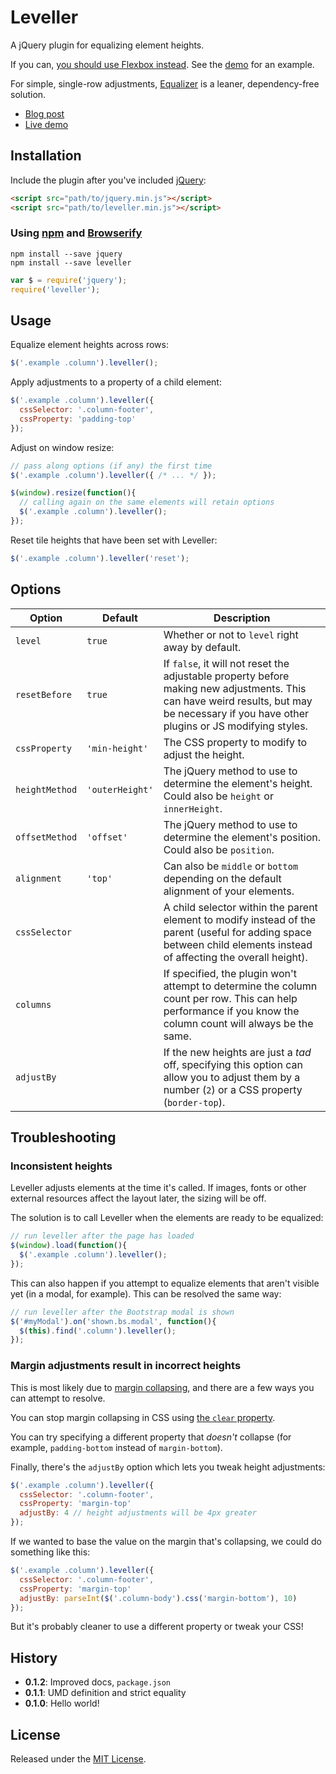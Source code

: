 # Leveller

A jQuery plugin for equalizing element heights.

If you can, [you should use Flexbox instead](http://css-tricks.com/snippets/css/a-guide-to-flexbox/). See the [demo]() for an example.

For simple, single-row adjustments, [Equalizer](https://github.com/skrajewski/Equalizer) is a leaner, dependency-free solution.

- [Blog post](http://blog.cloudfour.com/leveller/)
- [Live demo](http://cloudfour.github.io/leveller/)

## Installation

Include the plugin after you've included [jQuery](http://jquery.com/):

```html
<script src="path/to/jquery.min.js"></script>
<script src="path/to/leveller.min.js"></script>
```

### Using [npm](https://www.npmjs.com/) and [Browserify](http://browserify.org/)

```
npm install --save jquery
npm install --save leveller
```
```javascript
var $ = require('jquery');
require('leveller');
```

## Usage

Equalize element heights across rows:

```javascript
$('.example .column').leveller();
```

Apply adjustments to a property of a child element:

```javascript
$('.example .column').leveller({
  cssSelector: '.column-footer',
  cssProperty: 'padding-top'
});
```

Adjust on window resize:

```javascript
// pass along options (if any) the first time
$('.example .column').leveller({ /* ... */ });

$(window).resize(function(){
  // calling again on the same elements will retain options
  $('.example .column').leveller();
});
```

Reset tile heights that have been set with Leveller:

```javascript
$('.example .column').leveller('reset');
```

## Options

Option | Default | Description
--- | --- | ---
`level` | `true` | Whether or not to `level` right away by default.
`resetBefore` | `true` | If `false`, it will not reset the adjustable property before making new adjustments. This can have weird results, but may be necessary if you have other plugins or JS modifying styles.
`cssProperty` | `'min-height'` | The CSS property to modify to adjust the height.
`heightMethod` | `'outerHeight'` | The jQuery method to use to determine the element's height. Could also be `height` or `innerHeight`.
`offsetMethod` | `'offset'` | The jQuery method to use to determine the element's position. Could also be `position`.
`alignment` | `'top'` | Can also be `middle` or `bottom` depending on the default alignment of your elements.
`cssSelector` | | A child selector within the parent element to modify instead of the parent (useful for adding space between child elements instead of affecting the overall height).
`columns` | | If specified, the plugin won't attempt to determine the column count per row. This can help performance if you know the column count will always be the same.
`adjustBy` | | If the new heights are just a _tad_ off, specifying this option can allow you to adjust them by a number (`2`) or a CSS property (`border-top`).

## Troubleshooting

### Inconsistent heights

Leveller adjusts elements at the time it's called. If images, fonts or other external resources affect the layout later, the sizing will be off.

The solution is to call Leveller when the elements are ready to be equalized:

```javascript
// run leveller after the page has loaded
$(window).load(function(){
  $('.example .column').leveller();
});
```

This can also happen if you attempt to equalize elements that aren't visible yet (in a modal, for example). This can be resolved the same way:

```javascript
// run leveller after the Bootstrap modal is shown
$('#myModal').on('shown.bs.modal', function(){
  $(this).find('.column').leveller();
});
```

### Margin adjustments result in incorrect heights

This is most likely due to [margin collapsing](https://developer.mozilla.org/en-US/docs/Web/CSS/margin_collapsing), and there are a few ways you can attempt to resolve.

You can stop margin collapsing in CSS using [the `clear` property](https://developer.mozilla.org/en-US/docs/Web/CSS/clear).

You can try specifying a different property that _doesn't_ collapse (for example, `padding-bottom` instead of `margin-bottom`).

Finally, there's the `adjustBy` option which lets you tweak height adjustments:

```javascript
$('.example .column').leveller({
  cssSelector: '.column-footer',
  cssProperty: 'margin-top'
  adjustBy: 4 // height adjustments will be 4px greater
});
```

If we wanted to base the value on the margin that's collapsing, we could do something like this:

```javascript
$('.example .column').leveller({
  cssSelector: '.column-footer',
  cssProperty: 'margin-top'
  adjustBy: parseInt($('.column-body').css('margin-bottom'), 10)
});
```

But it's probably cleaner to use a different property or tweak your CSS!

## History

- **0.1.2**: Improved docs, `package.json`
- **0.1.1**: UMD definition and strict equality
- **0.1.0**: Hello world!

## License

Released under the [MIT License](http://www.opensource.org/licenses/MIT).
